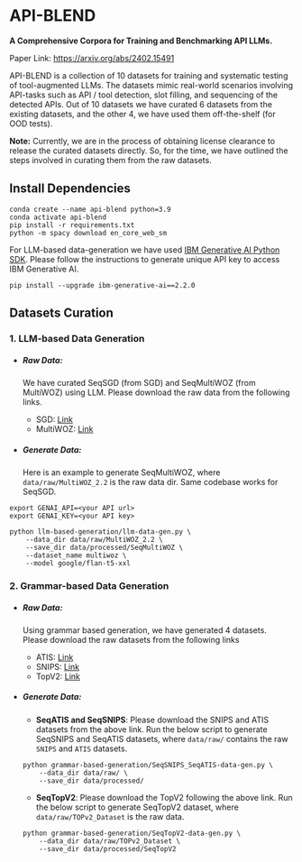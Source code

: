 # API-BLEND
**A Comprehensive Corpora for Training and Benchmarking API LLMs.**

Paper Link: https://arxiv.org/abs/2402.15491


API-BLEND is a collection of 10 datasets for training and systematic testing of tool-augmented LLMs. The datasets mimic real-world scenarios involving API-tasks such as API / tool detection, slot filling, and sequencing of the detected APIs. Out of 10 datasets we have curated 6 datasets from the existing datasets, and the other 4, we have used them off-the-shelf (for OOD tests).

**Note:** Currently, we are in the process of obtaining license clearance to release the curated datasets directly. So, for the time, we have outlined the steps involved in curating them from the raw datasets. 
## Install Dependencies

```commandline
conda create --name api-blend python=3.9
conda activate api-blend
pip install -r requirements.txt
python -m spacy download en_core_web_sm
```

For LLM-based data-generation we have used [IBM Generative AI Python SDK](https://pypi.org/project/ibm-generative-ai/). Please follow the instructions to generate unique API key to access IBM Generative AI.
```commandline
pip install --upgrade ibm-generative-ai==2.2.0
```

## Datasets Curation
### 1. LLM-based Data Generation
- ##### Raw Data: 
    We have curated SeqSGD (from SGD) and SeqMultiWOZ (from MultiWOZ) using LLM. Please download the raw data from the following links.
      
    - SGD: [Link](https://github.com/google-research-datasets/dstc8-schema-guided-dialogue)
    - MultiWOZ: [Link](https://github.com/budzianowski/multiwoz/tree/master/data/MultiWOZ_2.2)
  
- ##### Generate Data:
    Here is an example to generate SeqMultiWOZ, where `data/raw/MultiWOZ_2.2` is the raw data dir. Same codebase works for SeqSGD.
```commandline
export GENAI_API=<your API url>
export GENAI_KEY=<your API key>

python llm-based-generation/llm-data-gen.py \
	--data_dir data/raw/MultiWOZ_2.2 \
	--save_dir data/processed/SeqMultiWOZ \
	--dataset_name multiwoz \
	--model google/flan-t5-xxl
```

### 2. Grammar-based Data Generation
- ##### Raw Data:
  Using grammar based generation, we have generated 4 datasets. Please download the raw datasets from the following links 
  - ATIS: [Link](https://www.kaggle.com/datasets/hassanamin/atis-airlinetravelinformationsystem)
  - SNIPS: [Link](https://github.com/sonos/nlu-benchmark)
  - TopV2: [Link](https://fb.me/TOPv2Dataset)

  
- ##### Generate Data:
  
  - **SeqATIS and SeqSNIPS**:
        Please download the SNIPS and ATIS datasets from the above link. Run the below script to generate SeqSNIPS and SeqATIS datasets, where `data/raw/` contains the raw `SNIPS` and `ATIS` datasets.
  ```commandline
  python grammar-based-generation/SeqSNIPS_SeqATIS-data-gen.py \
      --data_dir data/raw/ \
      --save_dir data/processed/
  ```  
  - **SeqTopV2**:
        Please download the TopV2 following the above link. Run the below script to generate SeqTopV2 dataset, where `data/raw/TOPv2_Dataset` is the raw data.  
        
  ```commandline
  python grammar-based-generation/SeqTopV2-data-gen.py \
      --data_dir data/raw/TOPv2_Dataset \
      --save_dir data/processed/SeqTopV2
  ```     
